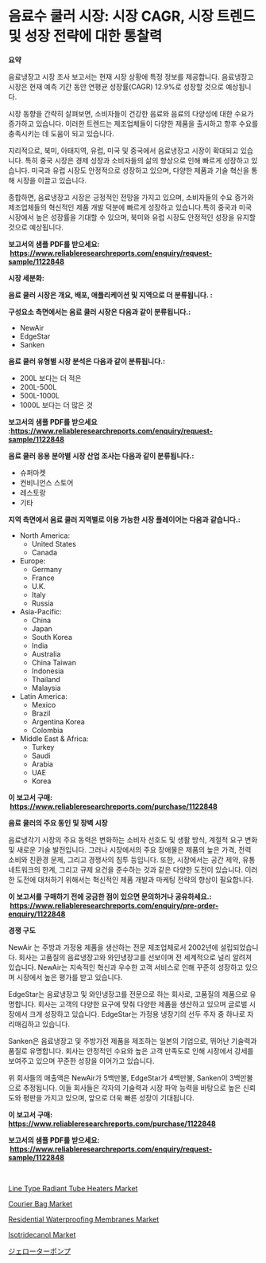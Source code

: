 <p><h1>음료수 쿨러 시장: 시장 CAGR, 시장 트렌드 및 성장 전략에 대한 통찰력</h1></p><p><strong>요약</strong></p>
<p><p>음료냉장고 시장 조사 보고서는 현재 시장 상황에 특정 정보를 제공합니다. 음료냉장고 시장은 현재 예측 기간 동안 연평균 성장률(CAGR) 12.9%로 성장할 것으로 예상됩니다.</p><p>시장 동향을 간략히 살펴보면, 소비자들이 건강한 음료와 음료의 다양성에 대한 수요가 증가하고 있습니다. 이러한 트렌드는 제조업체들이 다양한 제품을 출시하고 향후 수요를 충족시키는 데 도움이 되고 있습니다.</p><p>지리적으로, 북미, 아태지역, 유럽, 미국 및 중국에서 음료냉장고 시장이 확대되고 있습니다. 특히 중국 시장은 경제 성장과 소비자들의 삶의 향상으로 인해 빠르게 성장하고 있습니다. 미국과 유럽 시장도 안정적으로 성장하고 있으며, 다양한 제품과 기술 혁신을 통해 시장을 이끌고 있습니다.</p><p>종합하면, 음료냉장고 시장은 긍정적인 전망을 가지고 있으며, 소비자들의 수요 증가와 제조업체들의 혁신적인 제품 개발 덕분에 빠르게 성장하고 있습니다.특히 중국과 미국 시장에서 높은 성장률을 기대할 수 있으며, 북미와 유럽 시장도 안정적인 성장을 유지할 것으로 예상됩니다.</p></p>
<p><strong>보고서의 샘플 PDF를 받으세요: &nbsp;<a href="https://www.reliableresearchreports.com/enquiry/request-sample/1122848">https://www.reliableresearchreports.com/enquiry/request-sample/1122848</a></strong></p>
<p><strong>시장 세분화:</strong></p>
<p><strong> 음료 쿨러 시장은 개요, 배포, 애플리케이션 및 지역으로 더 분류됩니다. :</strong></p>
<p><strong>구성요소 측면에서는 음료 쿨러 시장은 다음과 같이 분류됩니다.:</strong></p>
<p><ul><li>NewAir</li><li>EdgeStar</li><li>Sanken</li></ul></p>
<p><strong> 음료 쿨러 유형별 시장 분석은 다음과 같이 분류됩니다.:</strong></p>
<p><ul><li>200L 보다는 더 적은</li><li>200L-500L</li><li>500L-1000L</li><li>1000L 보다는 더 많은 것</li></ul></p>
<p><strong>보고서의 샘플 PDF를 받으세요 :<a href="https://www.reliableresearchreports.com/enquiry/request-sample/1122848">https://www.reliableresearchreports.com/enquiry/request-sample/1122848</a></strong></p>
<p><strong> 음료 쿨러 응용 분야별 시장 산업 조사는 다음과 같이 분류됩니다.:</strong></p>
<p><ul><li>슈퍼마켓</li><li>컨비니언스 스토어</li><li>레스토랑</li><li>기타</li></ul></p>
<p><strong>지역 측면에서 음료 쿨러 지역별로 이용 가능한 시장 플레이어는 다음과 같습니다.:</strong></p>
<p><ul>
    <li>
        North America:
        <ul>
            <li>United States</li>
            <li>Canada</li>
        </ul>
    </li>
    <li>
        Europe:
        <ul>
            <li>Germany</li>
            <li>France</li>
            <li>U.K.</li>
            <li>Italy</li>
            <li>Russia</li>
        </ul>
    </li>
    <li>
        Asia-Pacific:
        <ul>
            <li>China</li>
            <li>Japan</li>
            <li>South Korea</li>
            <li>India</li>
            <li>Australia</li>
            <li>China Taiwan</li>
            <li>Indonesia</li>
            <li>Thailand</li>
            <li>Malaysia</li>
        </ul>
    </li>
    <li>
        Latin America:
        <ul>
            <li>Mexico</li>
            <li>Brazil</li>
            <li>Argentina Korea</li>
            <li>Colombia</li>
        </ul>
    </li>
    <li>
        Middle East & Africa:
        <ul>
            <li>Turkey</li>
            <li>Saudi</li>
            <li>Arabia</li>
            <li>UAE</li>
            <li>Korea</li>
        </ul>
    </li>
    </ul></p>
<p><strong>이 보고서 구매: &nbsp;<a href="https://www.reliableresearchreports.com/purchase/1122848">https://www.reliableresearchreports.com/purchase/1122848</a></strong></p>
<p><strong>음료 쿨러의 주요 동인 및 장벽 시장</strong></p>
<p><p>음료냉각기 시장의 주요 동력은 변화하는 소비자 선호도 및 생활 방식, 계절적 요구 변화 및 새로운 기술 발전입니다. 그러나 시장에서의 주요 장애물은 제품의 높은 가격, 전력 소비와 친환경 문제, 그리고 경쟁사의 침투 등입니다. 또한, 시장에서는 공간 제약, 유통 네트워크의 한계, 그리고 규제 요건을 준수하는 것과 같은 다양한 도전이 있습니다. 이러한 도전에 대처하기 위해서는 혁신적인 제품 개발과 마케팅 전략의 향상이 필요합니다.</p></p>
<p><strong>이 보고서를 구매하기 전에 궁금한 점이 있으면 문의하거나 공유하세요.: &nbsp;<a href="https://www.reliableresearchreports.com/enquiry/pre-order-enquiry/1122848">https://www.reliableresearchreports.com/enquiry/pre-order-enquiry/1122848</a></strong></p>
<p><strong>경쟁 구도</strong></p>
<p><p>NewAir 는 주방과 가정용 제품을 생산하는 전문 제조업체로서 2002년에 설립되었습니다. 회사는 고품질의 음료냉장고와 와인냉장고를 선보이며 전 세계적으로 널리 알려져 있습니다. NewAir는 지속적인 혁신과 우수한 고객 서비스로 인해 꾸준히 성장하고 있으며 시장에서 높은 평가를 받고 있습니다.</p><p>EdgeStar는 음료냉장고 및 와인냉장고를 전문으로 하는 회사로, 고품질의 제품으로 유명합니다. 회사는 고객의 다양한 요구에 맞춰 다양한 제품을 생산하고 있으며 글로벌 시장에서 크게 성장하고 있습니다. EdgeStar는 가정용 냉장기의 선두 주자 중 하나로 자리매김하고 있습니다.</p><p>Sanken은 음료냉장고 및 주방가전 제품을 제조하는 일본의 기업으로, 뛰어난 기술력과 품질로 유명합니다. 회사는 안정적인 수요와 높은 고객 만족도로 인해 시장에서 강세를 보여주고 있으며 꾸준한 성장을 이어가고 있습니다.</p><p>위 회사들의 매출액은 NewAir가 5백만불, EdgeStar가 4백만불, Sanken이 3백만불으로 추정됩니다. 이들 회사들은 각자의 기술력과 시장 파악 능력을 바탕으로 높은 신뢰도와 평판을 가지고 있으며, 앞으로 더욱 빠른 성장이 기대됩니다.</p></p>
<p><strong>이 보고서 구매: &nbsp; <a href="https://www.reliableresearchreports.com/purchase/1122848">https://www.reliableresearchreports.com/purchase/1122848</a></strong></p>
<p><strong>보고서의 샘플 PDF를 받으세요: &nbsp;<a href="https://www.reliableresearchreports.com/enquiry/request-sample/1122848">https://www.reliableresearchreports.com/enquiry/request-sample/1122848</a></strong><strong></strong></p>
<p>&nbsp;</p>
<p><p><a href="https://view.publitas.com/reportprime-1/global-line-type-radiant-tube-heaters-market-size-and-market-trends-insights-and-projections-from-2024-to-2031/">Line Type Radiant Tube Heaters Market</a></p><p><a href="https://issuu.com/reportprime-2/docs/courier-bag-market-size-2030.pptx">Courier Bag Market</a></p><p><a href="https://view.publitas.com/reportprime-1/residential-waterproofing-membranes-market-offer-valuable-insights-into-market-size-market-share-market-trends-and-projections-spanning-from-2023-to-2030/">Residential Waterproofing Membranes Market</a></p><p><a href="https://github.com/marloy8/Market-Research-Report-List-3/blob/main/isotridecanol-market.md">Isotridecanol Market</a></p><p><a href="https://github.com/dzy793153605/Market-Research-Report-List-1/blob/main/4152075190094.md">ジェローターポンプ</a></p></p>